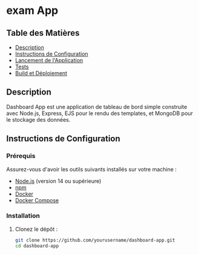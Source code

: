 # exam App

## Table des Matières
- [Description](#description)
- [Instructions de Configuration](#instructions-de-configuration)
- [Lancement de l'Application](#lancement-de-lapplication)
- [Tests](#tests)
- [Build et Déploiement](#build-et-déploiement)

## Description
Dashboard App est une application de tableau de bord simple construite avec Node.js, Express, EJS pour le rendu des templates, et MongoDB pour le stockage des données.

## Instructions de Configuration

### Prérequis
Assurez-vous d'avoir les outils suivants installés sur votre machine :
- [Node.js](https://nodejs.org/en/) (version 14 ou supérieure)
- [npm](https://www.npmjs.com/get-npm)
- [Docker](https://www.docker.com/)
- [Docker Compose](https://docs.docker.com/compose/install/)

### Installation

1. Clonez le dépôt :
   ```sh
   git clone https://github.com/yourusername/dashboard-app.git
   cd dashboard-app
